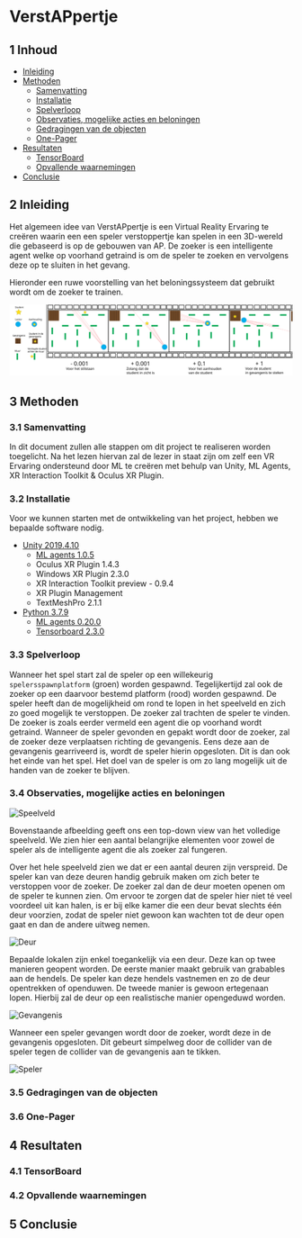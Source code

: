 # VerstAPpertje

## 1 Inhoud

- [Inleiding](#2-Inleiding) 
- [Methoden](#3-Methoden)
  - [Samenvatting](#3.1-Samenvatting)
  - [Installatie](#3.2-Installatie)
  - [Spelverloop](#3.3-Spelverloop)
  - [Observaties, mogelijke acties en beloningen](#3.4-Observaties,-mogelijke-acties-en-beloningen)
  - [Gedragingen van de objecten](#3.5-Gedragingen-van-de-objecten)
  - [One-Pager](#3.6-One-Pager)
- [Resultaten](#4-Resultaten)
  - [TensorBoard](#4.1-TensorBoard)
  - [Opvallende waarnemingen](#4.2-Opvallende-waarnemingen)
- [Conclusie](#5-Conclusie)

## 2 Inleiding

Het algemeen idee van VerstAPpertje is een Virtual Reality Ervaring te creëren waarin een een speler verstoppertje kan spelen in een 3D-wereld die gebaseerd is op de gebouwen van AP.
De zoeker is een intelligente agent welke op voorhand getraind is om de speler te zoeken en vervolgens deze op te sluiten in het gevang.

Hieronder een ruwe voorstelling van het beloningssysteem dat gebruikt wordt om de zoeker te trainen.

![Beloningssysteem](DocAssets/spelverloop.svg)

## 3 Methoden
### 3.1 Samenvatting

In dit document zullen alle stappen om dit project te realiseren worden toegelicht. Na het lezen hiervan zal de lezer in staat zijn om zelf een VR Ervaring ondersteund door ML te creëren met behulp van Unity, ML Agents, XR Interaction Toolkit & Oculus XR Plugin.

### 3.2 Installatie

Voor we kunnen starten met de ontwikkeling van het project, hebben we bepaalde software nodig.

- [Unity 2019.4.10](https://unity3d.com/unity/whats-new/2019.4.10)
  - [ML agents 1.0.5](https://docs.unity3d.com/Packages/com.unity.ml-agents@1.0/manual/index.html)
  - Oculus XR Plugin 1.4.3
  - Windows XR Plugin 2.3.0
  - XR Interaction Toolkit preview - 0.9.4
  - XR Plugin Management
  - TextMeshPro 2.1.1
- [Python 3.7.9](https://chocolatey.org/packages/python/3.7.9)
  - [ML agents 0.20.0](https://pypi.org/project/mlagents/0.20.0/)
  - [Tensorboard 2.3.0](https://pypi.org/project/tensorboard/2.3.0/)

### 3.3 Spelverloop

Wanneer het spel start zal de speler op een willekeurig `spelersspawnplatform` (groen) worden gespawnd. Tegelijkertijd zal ook de zoeker op een daarvoor bestemd platform (rood) worden gespawnd. De speler heeft dan de mogelijkheid om rond te lopen in het speelveld en zich zo goed mogelijk te verstoppen. De zoeker zal trachten de speler te vinden. De zoeker is zoals eerder vermeld een agent die op voorhand wordt getraind.
Wanneer de speler gevonden en gepakt wordt door de zoeker, zal de zoeker deze verplaatsen richting de gevangenis. Eens deze aan de gevangenis gearriveerd is, wordt de speler hierin opgesloten. Dit is dan ook het einde van het spel. Het doel van de speler is om zo lang mogelijk uit de handen van de zoeker te blijven.

### 3.4 Observaties, mogelijke acties en beloningen

![Speelveld](DocAssets/speelveld.png)

Bovenstaande afbeelding geeft ons een top-down view van het volledige speelveld. We zien hier een aantal belangrijke elementen voor zowel de speler als de intelligente agent die als zoeker zal fungeren.

Over het hele speelveld zien we dat er een aantal deuren zijn verspreid. De speler kan van deze deuren handig gebruik maken om zich beter te verstoppen voor de zoeker. De zoeker zal dan de deur moeten openen om de speler te kunnen zien. Om ervoor te zorgen dat de speler hier niet té veel voordeel uit kan halen, is er bij elke kamer die een deur bevat slechts één deur voorzien, zodat de speler niet gewoon kan wachten tot de deur open gaat en dan de andere uitweg nemen.

![Deur](DocAssets/deur.png)

Bepaalde lokalen zijn enkel toegankelijk via een deur. Deze kan op twee manieren geopent worden. De eerste manier maakt gebruik van grabables aan de hendels. De speler kan deze hendels vastnemen en zo de deur opentrekken of openduwen. De tweede manier is gewoon ertegenaan lopen. Hierbij zal de deur op een realistische manier opengeduwd worden.

![Gevangenis](DocAssets/gevangenis.png)

Wanneer een speler gevangen wordt door de zoeker, wordt deze in de gevangenis opgesloten. Dit gebeurt simpelweg door de collider van de speler tegen de collider van de gevangenis aan te tikken.

![Speler](DocAssets/speler.png)


### 3.5 Gedragingen van de objecten



### 3.6 One-Pager

## 4 Resultaten

### 4.1 TensorBoard

### 4.2 Opvallende waarnemingen

## 5 Conclusie

